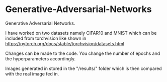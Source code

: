 # Generative-Adversarial-Networks
Generative Adversarial Networks.

I have worked on two datasets namely CIFAR10 and MNIST which can be included from torchvision like shown in https://pytorch.org/docs/stable/torchvision/datasets.html

Changes can be made to the code. You change the number of epochs and the hyperparameters accordingly. 

Images generated in stored in the "/results/" folder which is then compared with the real image fed in.
